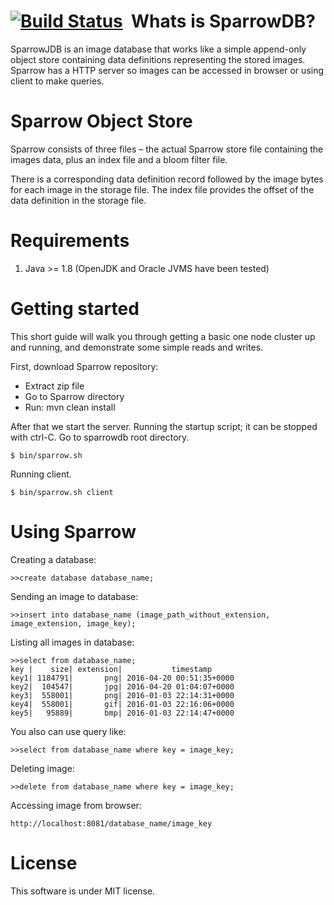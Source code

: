 ﻿[![Build Status](https://travis-ci.org/SparrowDb/sparrowdb.svg?branch=master)](https://travis-ci.org/SparrowDb/sparrowdb)
﻿
﻿Whats is SparrowDB?
====================
SparrowJDB is an image database that works like a simple append-only object store containing data definitions representing the stored images. Sparrow has a HTTP server so images can be accessed in browser or using client to make queries.


Sparrow Object Store
====================
Sparrow consists of three files – the actual Sparrow store file containing the images data, plus an index file and a bloom filter file.

There is a corresponding data definition record followed by the image bytes for each image in the storage file. The index file provides the offset of the data definition in the storage file.


Requirements
====================
1. Java >= 1.8 (OpenJDK and Oracle JVMS have been tested)

Getting started
====================
This short guide will walk you through getting a basic one node cluster up and running, and demonstrate some simple reads and writes.

First, download Sparrow repository:

* Extract zip file
* Go to Sparrow directory
* Run: mvn clean install

After that we start the server. Running the startup script; it can be stopped with ctrl-C. Go to sparrowdb root directory.

	$ bin/sparrow.sh

Running client.

	$ bin/sparrow.sh client


Using Sparrow
====================
Creating a database:
	
	>>create database database_name;


Sending an image to database:

	>>insert into database_name (image_path_without_extension, image_extension, image_key);


Listing all images in database:

	>>select from database_name;
    key |    size| extension|           timestamp
    key1| 1184791|       png| 2016-04-20 00:51:35+0000
    key2|  104547|       jpg| 2016-04-20 01:04:07+0000
	key3|  558001|       png| 2016-01-03 22:14:31+0000
    key4|  558001|       gif| 2016-01-03 22:16:06+0000
    key5|	95889|       bmp| 2016-01-03 22:14:47+0000

    
You also can use query like:
	
	>>select from database_name where key = image_key;


Deleting image:

	>>delete from database_name where key = image_key;


Accessing image from browser:
	
	http://localhost:8081/database_name/image_key

License
====================
This software is under MIT license.

